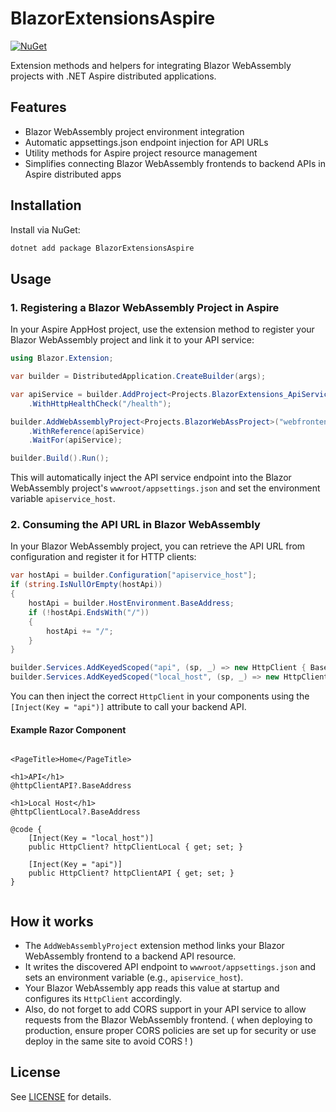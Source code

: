 # BlazorExtensionsAspire

[![NuGet](https://img.shields.io/nuget/v/BlazorExtensionsAspire.svg)](https://www.nuget.org/packages/BlazorExtensionsAspire/)

Extension methods and helpers for integrating Blazor WebAssembly projects with .NET Aspire distributed applications.

## Features
- Blazor WebAssembly project environment integration
- Automatic appsettings.json endpoint injection for API URLs
- Utility methods for Aspire project resource management
- Simplifies connecting Blazor WebAssembly frontends to backend APIs in Aspire distributed apps

## Installation

Install via NuGet:

```bash
dotnet add package BlazorExtensionsAspire
```

## Usage

### 1. Registering a Blazor WebAssembly Project in Aspire

In your Aspire AppHost project, use the extension method to register your Blazor WebAssembly project and link it to your API service:

```csharp
using Blazor.Extension;

var builder = DistributedApplication.CreateBuilder(args);

var apiService = builder.AddProject<Projects.BlazorExtensions_ApiService>("apiservice")
    .WithHttpHealthCheck("/health");

builder.AddWebAssemblyProject<Projects.BlazorWebAssProject>("webfrontend", apiService)
    .WithReference(apiService)
    .WaitFor(apiService);

builder.Build().Run();
```

This will automatically inject the API service endpoint into the Blazor WebAssembly project's `wwwroot/appsettings.json` and set the environment variable `apiservice_host`.

### 2. Consuming the API URL in Blazor WebAssembly

In your Blazor WebAssembly project, you can retrieve the API URL from configuration and register it for HTTP clients:

```csharp
var hostApi = builder.Configuration["apiservice_host"];
if (string.IsNullOrEmpty(hostApi))
{
    hostApi = builder.HostEnvironment.BaseAddress;
    if (!hostApi.EndsWith("/"))
    {
        hostApi += "/";
    }
}

builder.Services.AddKeyedScoped("api", (sp, _) => new HttpClient { BaseAddress = new Uri(hostApi) });
builder.Services.AddKeyedScoped("local_host", (sp, _) => new HttpClient { BaseAddress = new Uri(builder.HostEnvironment.BaseAddress) });
```

You can then inject the correct `HttpClient` in your components using the `[Inject(Key = "api")]` attribute to call your backend API.

#### Example Razor Component

```razor

<PageTitle>Home</PageTitle>
 
<h1>API</h1>
@httpClientAPI?.BaseAddress

<h1>Local Host</h1>
@httpClientLocal?.BaseAddress
 
@code {
    [Inject(Key = "local_host")]
    public HttpClient? httpClientLocal { get; set; }

    [Inject(Key = "api")]
    public HttpClient? httpClientAPI { get; set; }
}


```

## How it works
- The `AddWebAssemblyProject` extension method links your Blazor WebAssembly frontend to a backend API resource.
- It writes the discovered API endpoint to `wwwroot/appsettings.json` and sets an environment variable (e.g., `apiservice_host`).
- Your Blazor WebAssembly app reads this value at startup and configures its `HttpClient` accordingly.
- Also, do not forget to add CORS support in your API service to allow requests from the Blazor WebAssembly frontend.
( when deploying to production, ensure proper CORS policies are set up for security or use deploy in the same site to avoid CORS ! )

## License

See [LICENSE](LICENSE) for details.
